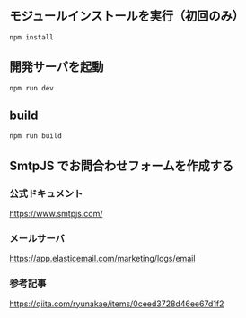 ## モジュールインストールを実行（初回のみ）
```
npm install
```

## 開発サーバを起動
```
npm run dev   
```

## build
```
npm run build
```

## SmtpJS でお問合わせフォームを作成する
### 公式ドキュメント
https://www.smtpjs.com/
### メールサーバ
https://app.elasticemail.com/marketing/logs/email
### 参考記事
https://qiita.com/ryunakae/items/0ceed3728d46ee67d1f2
